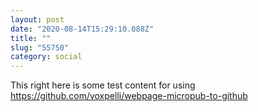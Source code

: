 ```yaml
---
layout: post
date: "2020-08-14T15:29:10.088Z"
title: ""
slug: "55750"
category: social
---
```


This right here is some test content for using https://github.com/voxpelli/webpage-micropub-to-github
